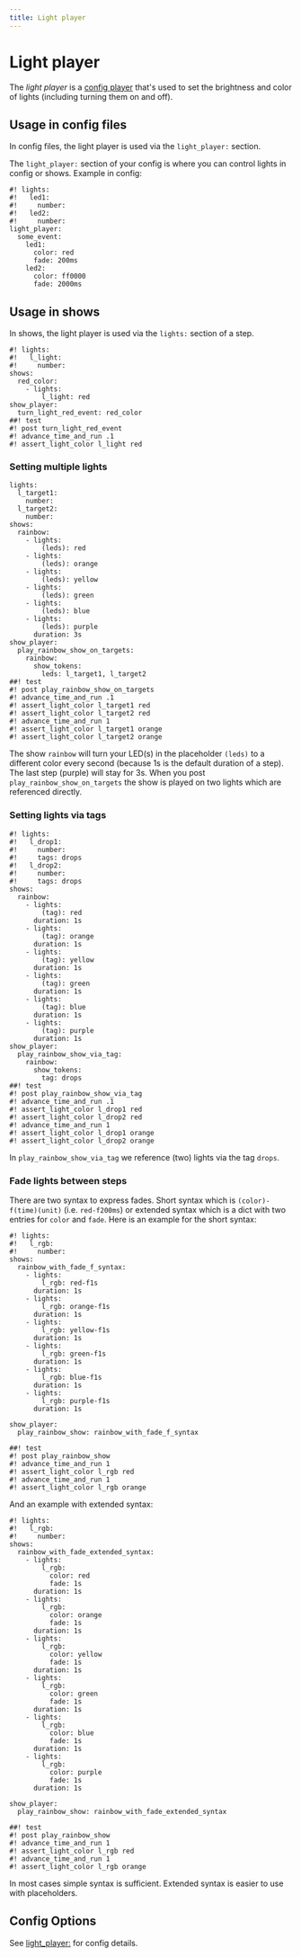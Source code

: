 ```yaml
---
title: Light player
---
```


# Light player


The *light player* is a
[config player](index.md)
that's used to set the brightness and color of lights (including
turning them on and off).

## Usage in config files

In config files, the light player is used via the `light_player:`
section.

The `light_player:` section of your config is where you can control
lights in config or shows. Example in config:

``` mpf-config
#! lights:
#!   led1:
#!     number:
#!   led2:
#!     number:
light_player:
  some_event:
    led1:
      color: red
      fade: 200ms
    led2:
      color: ff0000
      fade: 2000ms
```

## Usage in shows

In shows, the light player is used via the `lights:` section of a step.

``` mpf-config
#! lights:
#!   l_light:
#!     number:
shows:
  red_color:
    - lights:
        l_light: red
show_player:
  turn_light_red_event: red_color
##! test
#! post turn_light_red_event
#! advance_time_and_run .1
#! assert_light_color l_light red
```

### Setting multiple lights

``` mpf-config
lights:
  l_target1:
    number:
  l_target2:
    number:
shows:
  rainbow:
    - lights:
        (leds): red
    - lights:
        (leds): orange
    - lights:
        (leds): yellow
    - lights:
        (leds): green
    - lights:
        (leds): blue
    - lights:
        (leds): purple
      duration: 3s
show_player:
  play_rainbow_show_on_targets:
    rainbow:
      show_tokens:
        leds: l_target1, l_target2
##! test
#! post play_rainbow_show_on_targets
#! advance_time_and_run .1
#! assert_light_color l_target1 red
#! assert_light_color l_target2 red
#! advance_time_and_run 1
#! assert_light_color l_target1 orange
#! assert_light_color l_target2 orange
```

The show `rainbow` will turn your LED(s) in the placeholder `(leds)` to
a different color every second (because 1s is the default duration of a
step). The last step (purple) will stay for 3s. When you post
`play_rainbow_show_on_targets` the show is played on two lights which
are referenced directly.

### Setting lights via tags

``` mpf-config
#! lights:
#!   l_drop1:
#!     number:
#!     tags: drops
#!   l_drop2:
#!     number:
#!     tags: drops
shows:
  rainbow:
    - lights:
        (tag): red
      duration: 1s
    - lights:
        (tag): orange
      duration: 1s
    - lights:
        (tag): yellow
      duration: 1s
    - lights:
        (tag): green
      duration: 1s
    - lights:
        (tag): blue
      duration: 1s
    - lights:
        (tag): purple
      duration: 1s
show_player:
  play_rainbow_show_via_tag:
    rainbow:
      show_tokens:
        tag: drops
##! test
#! post play_rainbow_show_via_tag
#! advance_time_and_run .1
#! assert_light_color l_drop1 red
#! assert_light_color l_drop2 red
#! advance_time_and_run 1
#! assert_light_color l_drop1 orange
#! assert_light_color l_drop2 orange
```

In `play_rainbow_show_via_tag` we reference (two) lights via the tag
`drops`.

### Fade lights between steps

There are two syntax to express fades. Short syntax which is
`(color)-f(time)(unit)` (i.e. `red-f200ms`) or extended syntax which is
a dict with two entries for `color` and `fade`. Here is an example for
the short syntax:

``` mpf-config
#! lights:
#!   l_rgb:
#!     number:
shows:
  rainbow_with_fade_f_syntax:
    - lights:
        l_rgb: red-f1s
      duration: 1s
    - lights:
        l_rgb: orange-f1s
      duration: 1s
    - lights:
        l_rgb: yellow-f1s
      duration: 1s
    - lights:
        l_rgb: green-f1s
      duration: 1s
    - lights:
        l_rgb: blue-f1s
      duration: 1s
    - lights:
        l_rgb: purple-f1s
      duration: 1s

show_player:
  play_rainbow_show: rainbow_with_fade_f_syntax

##! test
#! post play_rainbow_show
#! advance_time_and_run 1
#! assert_light_color l_rgb red
#! advance_time_and_run 1
#! assert_light_color l_rgb orange
```

And an example with extended syntax:

``` mpf-config
#! lights:
#!   l_rgb:
#!     number:
shows:
  rainbow_with_fade_extended_syntax:
    - lights:
        l_rgb:
          color: red
          fade: 1s
      duration: 1s
    - lights:
        l_rgb:
          color: orange
          fade: 1s
      duration: 1s
    - lights:
        l_rgb:
          color: yellow
          fade: 1s
      duration: 1s
    - lights:
        l_rgb:
          color: green
          fade: 1s
      duration: 1s
    - lights:
        l_rgb:
          color: blue
          fade: 1s
      duration: 1s
    - lights:
        l_rgb:
          color: purple
          fade: 1s
      duration: 1s

show_player:
  play_rainbow_show: rainbow_with_fade_extended_syntax

##! test
#! post play_rainbow_show
#! advance_time_and_run 1
#! assert_light_color l_rgb red
#! advance_time_and_run 1
#! assert_light_color l_rgb orange
```

In most cases simple syntax is sufficient. Extended syntax is easier to
use with placeholders.

## Config Options

See [light_player:](../config/light_player.md) for config
details.
